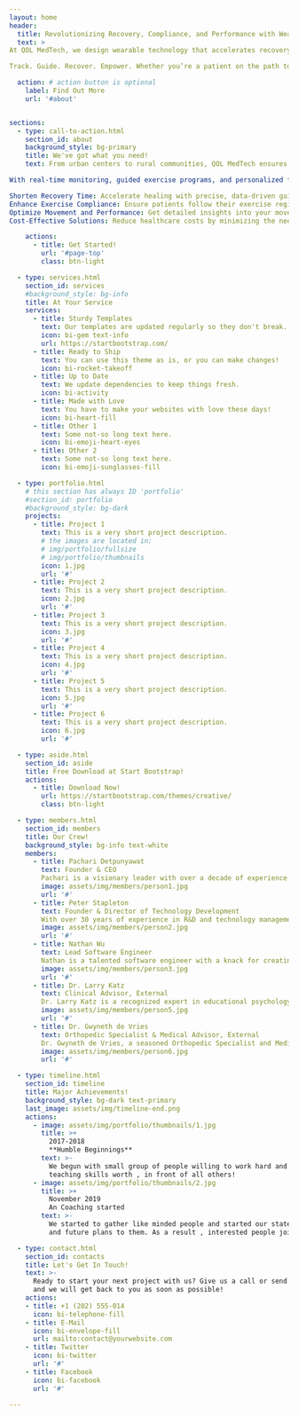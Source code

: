 ```yaml
---
layout: home
header:
  title: Revolutionizing Recovery, Compliance, and Performance with Wearable Technology
  text: >
At QOL MedTech, we design wearable technology that accelerates recovery, enhances exercise compliance, and optimizes performance—no matter where you are. Our innovative solutions provide real-time monitoring, guided exercise programs, and personalized feedback, empowering patients, caregivers, healthcare providers, and athletes to achieve their health goals effectively.

Track. Guide. Recover. Empower. Whether you’re a patient on the path to recovery, a caregiver supporting an older adult, a physiotherapist ensuring adherence to exercise regimens, an athlete striving for peak performance, or someone in a rural or remote area seeking accessible care, QOL MedTech’s solutions seamlessly integrate into your life. We bring advanced care, effective recovery, and improved quality of life within reach for everyone, everywhere.

  action: # action button is optional
    label: Find Out More
    url: '#about'


sections:
  - type: call-to-action.html
    section_id: about
    background_style: bg-primary
    title: We've got what you need!
    text: From urban centers to rural communities, QOL MedTech ensures that advanced, personalized care is accessible, effective, and designed with your success in mind. And because we believe in giving back, 10% of our profits are donated to charity, extending our commitment to improving lives beyond technology.

With real-time monitoring, guided exercise programs, and personalized feedback, QOL MedTech helps you:

Shorten Recovery Time: Accelerate healing with precise, data-driven guidance.
Enhance Exercise Compliance: Ensure patients follow their exercise regimens correctly with real-time cues and reminders.
Optimize Movement and Performance: Get detailed insights into your movements to improve form, prevent injury, and maximize results.
Cost-Effective Solutions: Reduce healthcare costs by minimizing the need for in-person visits and leveraging technology that supports ongoing care and monitoring.

    actions:
      - title: Get Started!
        url: '#page-top'
        class: btn-light

  - type: services.html
    section_id: services
    #background_style: bg-info
    title: At Your Service
    services:
      - title: Sturdy Templates
        text: Our templates are updated regularly so they don't break.
        icon: bi-gem text-info
        url: https://startbootstrap.com/
      - title: Ready to Ship
        text: You can use this theme as is, or you can make changes!
        icon: bi-rocket-takeoff
      - title: Up to Date
        text: We update dependencies to keep things fresh.
        icon: bi-activity
      - title: Made with Love
        text: You have to make your websites with love these days!
        icon: bi-heart-fill
      - title: Other 1
        text: Some not-so long text here.
        icon: bi-emoji-heart-eyes
      - title: Other 2
        text: Some not-so long text here.
        icon: bi-emoji-sunglasses-fill

  - type: portfolio.html
    # this section has always ID 'portfolio'
    #section_id: portfolio
    #background_style: bg-dark
    projects:
      - title: Project 1
        text: This is a very short project description.
        # the images are located in:
        # img/portfolio/fullsize
        # img/portfolio/thumbnails
        icon: 1.jpg
        url: '#'
      - title: Project 2
        text: This is a very short project description.
        icon: 2.jpg
        url: '#'
      - title: Project 3
        text: This is a very short project description.
        icon: 3.jpg
        url: '#'
      - title: Project 4
        text: This is a very short project description.
        icon: 4.jpg
        url: '#'
      - title: Project 5
        text: This is a very short project description.
        icon: 5.jpg
        url: '#'
      - title: Project 6
        text: This is a very short project description.
        icon: 6.jpg
        url: '#'

  - type: aside.html
    section_id: aside
    title: Free Download at Start Bootstrap!
    actions:
      - title: Download Now!
        url: https://startbootstrap.com/themes/creative/
        class: btn-light

  - type: members.html
    section_id: members
    title: Our Crew!
    background_style: bg-info text-white
    members:
      - title: Pachari Detpunyawat 
        text: Founder & CEO
        Pachari is a visionary leader with over a decade of experience in engineering and technology commercialization. Her journey began with a strong foundation in Mechatronics Engineering, which fueled her passion for wearable technology and software development. As the driving force behind QOL MedTech, Pachari is dedicated to creating innovative health solutions that are accessible to all, leading with a blend of technical expertise and a deep commitment to improving quality of life.
        image: assets/img/members/person1.jpg
        url: '#'
      - title: Peter Stapleton 
        text: Founder & Director of Technology Development
        With over 30 years of experience in R&D and technology management, Peter is the steady hand guiding QOL MedTech’s technological innovations. His extensive background in bringing complex technologies to market, coupled with his expertise in regulatory compliance, ensures that QOL MedTech’s solutions are not only cutting-edge but also reliable and safe. Peter is passionate about making a tangible impact on people's lives through technology.
        image: assets/img/members/person2.jpg
        url: '#'
      - title: Nathan Wu
        text: Lead Software Engineer
        Nathan is a talented software engineer with a knack for creating user-friendly applications that make a difference. Specializing in real-time data processing and wearable technology, Nathan is the architect behind the intuitive designs that define QOL MedTech’s products. His dedication to making technology accessible and effective for all users drives his work, ensuring that our solutions are as practical as they are innovative.
        image: assets/img/members/person3.jpg
        url: '#'
      - title: Dr. Larry Katz
        text: Clinical Advisor, External
        Dr. Larry Katz is a recognized expert in educational psychology and interactive multimedia, serving as a Clinical Advisor at QOL MedTech. As a Professor and Director at the University of Calgary's Sport Technology Research Laboratory, Dr. Katz specializes in sport technology and virtual rehabilitation. His pioneering work in educational technology and multimedia development enhances QOL MedTech's approach to creating innovative health solutions, ensuring our products are informed by the latest research and practical application.
        image: assets/img/members/person5.jpg
        url: '#'
      - title: Dr. Gwyneth de Vries
        text: Orthopedic Specialist & Medical Advisor, External
        Dr. Gwyneth de Vries, a seasoned Orthopedic Specialist and Medical Advisor, brings over two decades of experience in orthopedic medicine to QOL MedTech. Her research contributions, particularly at the University of Calgary's Human Performance Laboratory, provide critical medical insights that guide our product development. Dr. de Vries’s expertise in orthopedic care ensures that our health solutions are designed to meet the highest standards of safety and effectiveness.
        image: assets/img/members/person6.jpg
        url: '#'

  - type: timeline.html
    section_id: timeline
    title: Major Achievements!
    background_style: bg-dark text-primary
    last_image: assets/img/timeline-end.png
    actions:
      - image: assets/img/portfolio/thumbnails/1.jpg
        title: >+
          2017-2018
          **Humble Beginnings**
        text: >-
          We begun with small group of people willing to work hard and make our
          teaching skills worth , in front of all others!
      - image: assets/img/portfolio/thumbnails/2.jpg
        title: >+
          November 2019
          An Coaching started
        text: >-
          We started to gather like minded people and started our stategies
          and future plans to them. As a result , interested people joined us!

  - type: contact.html
    section_id: contacts
    title: Let's Get In Touch!
    text: >-
      Ready to start your next project with us? Give us a call or send us an email
      and we will get back to you as soon as possible!
    actions:
    - title: +1 (202) 555-014
      icon: bi-telephone-fill
    - title: E-Mail
      icon: bi-envelope-fill
      url: mailto:contact@yourwebsite.com
    - title: Twitter
      icon: bi-twitter
      url: '#'
    - title: Facebook
      icon: bi-facebook
      url: '#'

---
```

